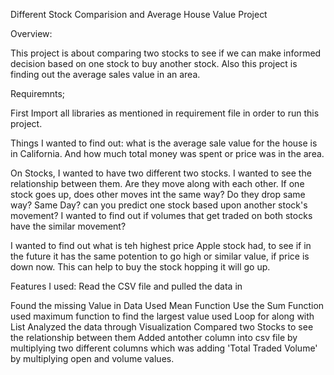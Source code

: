 Different Stock Comparision and Average House Value Project

Overview:

This project is about comparing two stocks to see if we can make informed decision based on one stock to buy another stock. Also this project is finding out the average sales value in an area.

Requiremnts;

First Import all libraries as mentioned in requirement file in order to run this project.

Things I wanted to find out:
what is the average sale value for the house is in California. And how much total money was spent or price was in the area.

On Stocks, I wanted to have two different two stocks. I wanted to see the relationship between them. Are they move along with each other. If one stock goes up, does other moves int the same way? Do they drop same way? Same Day? can you predict one stock based upon another stock's movement?
I wanted to find out if volumes that get traded on both stocks have the similar movement?

I wanted to find out what is teh highest price Apple stock had, to see if in the future it has the same potention to go high or similar value, if price is down now. This can help to buy the stock hopping it will go up.

Features I used:
Read the CSV file and pulled the data in

Found the missing Value in Data
Used Mean Function
Use the Sum Function
used maximum function to find the largest value
used Loop for along with List
Analyzed the data through Visualization
Compared two Stocks to see the relationship between them
Added antother column into csv file by multiplying two different columns which was adding 'Total Traded Volume' by multiplying open and volume values.
